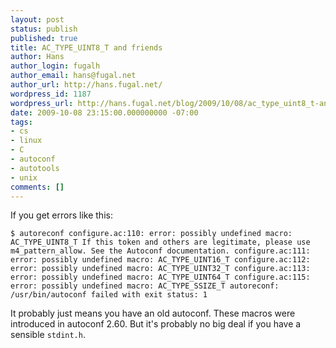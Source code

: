 ```yaml
---
layout: post
status: publish
published: true
title: AC_TYPE_UINT8_T and friends
author: Hans
author_login: fugalh
author_email: hans@fugal.net
author_url: http://hans.fugal.net/
wordpress_id: 1187
wordpress_url: http://hans.fugal.net/blog/2009/10/08/ac_type_uint8_t-and-friends
date: 2009-10-08 23:15:00.000000000 -07:00
tags:
- cs
- linux
- C
- autoconf
- autotools
- unix
comments: []
---
```

If you get errors like this:

<code>$ autoreconf
configure.ac:110: error: possibly undefined macro: AC_TYPE_UINT8_T
      If this token and others are legitimate, please use m4_pattern_allow.
      See the Autoconf documentation.
configure.ac:111: error: possibly undefined macro: AC_TYPE_UINT16_T
configure.ac:112: error: possibly undefined macro: AC_TYPE_UINT32_T
configure.ac:113: error: possibly undefined macro: AC_TYPE_UINT64_T
configure.ac:115: error: possibly undefined macro: AC_TYPE_SSIZE_T
autoreconf: /usr/bin/autoconf failed with exit status: 1</code>

It probably just means you have an old autoconf. These macros were introduced in autoconf 2.60. But it's probably no big deal if you have a sensible <code>stdint.h</code>.

